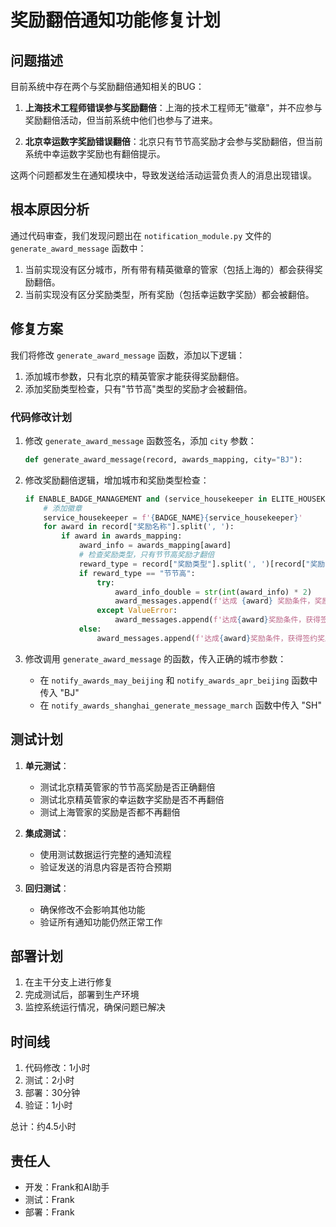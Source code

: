 # 奖励翻倍通知功能修复计划

## 问题描述

目前系统中存在两个与奖励翻倍通知相关的BUG：

1. **上海技术工程师错误参与奖励翻倍**：上海的技术工程师无"徽章"，并不应参与奖励翻倍活动，但当前系统中他们也参与了进来。

2. **北京幸运数字奖励错误翻倍**：北京只有节节高奖励才会参与奖励翻倍，但当前系统中幸运数字奖励也有翻倍提示。

这两个问题都发生在通知模块中，导致发送给活动运营负责人的消息出现错误。

## 根本原因分析

通过代码审查，我们发现问题出在 `notification_module.py` 文件的 `generate_award_message` 函数中：

1. 当前实现没有区分城市，所有带有精英徽章的管家（包括上海的）都会获得奖励翻倍。
2. 当前实现没有区分奖励类型，所有奖励（包括幸运数字奖励）都会被翻倍。

## 修复方案

我们将修改 `generate_award_message` 函数，添加以下逻辑：

1. 添加城市参数，只有北京的精英管家才能获得奖励翻倍。
2. 添加奖励类型检查，只有"节节高"类型的奖励才会被翻倍。

### 代码修改计划

1. 修改 `generate_award_message` 函数签名，添加 `city` 参数：
   ```python
   def generate_award_message(record, awards_mapping, city="BJ"):
   ```

2. 修改奖励翻倍逻辑，增加城市和奖励类型检查：
   ```python
   if ENABLE_BADGE_MANAGEMENT and (service_housekeeper in ELITE_HOUSEKEEPER) and city == "BJ":
       # 添加徽章
       service_housekeeper = f'{BADGE_NAME}{service_housekeeper}'
       for award in record["奖励名称"].split(', '):
           if award in awards_mapping:
               award_info = awards_mapping[award]
               # 检查奖励类型，只有节节高奖励才翻倍
               reward_type = record["奖励类型"].split(', ')[record["奖励名称"].split(', ').index(award)] if len(record["奖励类型"].split(', ')) == len(record["奖励名称"].split(', ')) else ""
               if reward_type == "节节高":
                   try:
                       award_info_double = str(int(award_info) * 2)
                       award_messages.append(f'达成 {award} 奖励条件，奖励金额 {award_info} 元，同时触发"精英连击双倍奖励"，奖励金额\U0001F680直升至 {award_info_double} 元！\U0001F9E7\U0001F9E7\U0001F9E7')
                   except ValueError:
                       award_messages.append(f'达成{award}奖励条件，获得签约奖励{award_info}元 \U0001F9E7\U0001F9E7\U0001F9E7')
               else:
                   award_messages.append(f'达成{award}奖励条件，获得签约奖励{award_info}元 \U0001F9E7\U0001F9E7\U0001F9E7')
   ```

3. 修改调用 `generate_award_message` 的函数，传入正确的城市参数：
   - 在 `notify_awards_may_beijing` 和 `notify_awards_apr_beijing` 函数中传入 "BJ"
   - 在 `notify_awards_shanghai_generate_message_march` 函数中传入 "SH"

## 测试计划

1. **单元测试**：
   - 测试北京精英管家的节节高奖励是否正确翻倍
   - 测试北京精英管家的幸运数字奖励是否不再翻倍
   - 测试上海管家的奖励是否都不再翻倍

2. **集成测试**：
   - 使用测试数据运行完整的通知流程
   - 验证发送的消息内容是否符合预期

3. **回归测试**：
   - 确保修改不会影响其他功能
   - 验证所有通知功能仍然正常工作

## 部署计划

1. 在主干分支上进行修复
2. 完成测试后，部署到生产环境
3. 监控系统运行情况，确保问题已解决

## 时间线

1. 代码修改：1小时
2. 测试：2小时
3. 部署：30分钟
4. 验证：1小时

总计：约4.5小时

## 责任人

- 开发：Frank和AI助手
- 测试：Frank
- 部署：Frank
